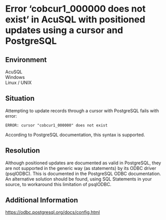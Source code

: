 # Error ‘cobcur1_000000 does not exist’ in AcuSQL with positioned updates using a cursor and PostgreSQL
## Environment
AcuSQL  
Windows  
Linux / UNIX  

## Situation
Attempting to update records through a cursor with PostgreSQL fails with error:  

```
ERROR: cursor "cobcur1_000000" does not exist
```

According to PostgreSQL documentation, this syntax is supported.  

## Resolution
Although positioned updates are documented as valid in PostgreSQL, they are not supported in the generic way (as statements) by its ODBC driver (psqlODBC). This is documented in the PostgreSQL ODBC documentation.  
An alternative solution should be found, using SQL Statements in your source, to workaround this limitation of psqlODBC.  

## Additional Information
https://odbc.postgresql.org/docs/config.html
